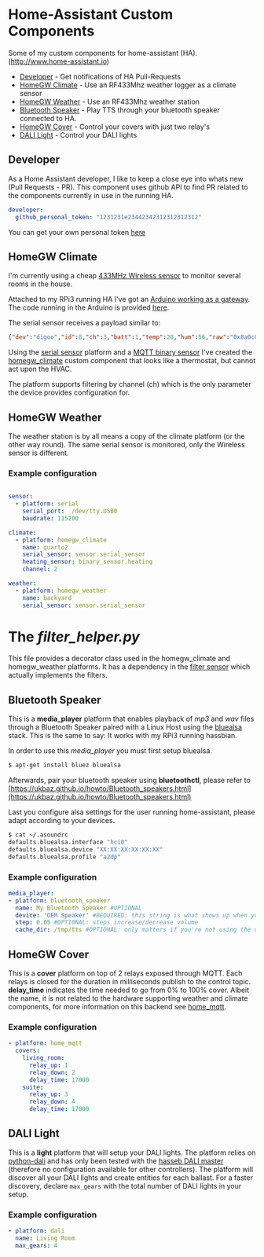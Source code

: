 # Home-Assistant Custom Components
Some of my custom components for home-assistant (HA). (http://www.home-assistant.io)

* [Developer](#developer) - Get notifications of HA Pull-Requests
* [HomeGW Climate](#homegw-climate) - Use an RF433Mhz weather logger as a climate sensor
* [HomeGW Weather](#homegw-weather) - Use an RF433Mhz weather station
* [Bluetooth Speaker](#bluetooth-speaker) - Play TTS through your bluetooth speaker connected to HA.
* [HomeGW Cover](#homegw-cover) - Control your covers with just two relay's
* [DALI Light](#dali-light) - Control your DALI lights

## Developer

As a Home Assistant developer, I like to keep a close eye into whats new (Pull Requests - PR). This component uses github API to find PR related to the components currently in use in the running HA.

```yaml
developer:
  github_personal_token: "1231231e23442342312312312312"
```
You can get your own personal token [here](https://github.com/settings/tokens)

## HomeGW Climate

I'm currently using a cheap [433MHz Wireless sensor](https://www.banggood.com/Digoo-DG-R8H-433MHz-Wireless-Digital-Hygrometer-Thermometer-Weather-Station-Sensor-for-TH11300-8380-p-1178108.html?utm_source=google&utm_medium=cpc_elc&utm_campaign=ds-indu-sw1&utm_content=mandy&gclid=CjwKCAiA_c7UBRAjEiwApCZi8UAms95tLkgCzClVfbSxz7hbadrRKku94AhHCsKtQGwaZzlVXK2e2BoCs8YQAvD_BwE&cur_warehouse=CN) to monitor several rooms in the house.

Attached to my RPi3 running HA I've got an [Arduino working as a gateway](http://diogogomes.com/2012/07/05/arduino-rf-ir-remote-control/index.html). The code running in the Arduino is provided [here](https://github.com/dgomes/homegw). 

The serial sensor receives a payload similar to:
```json
{"dev":"digoo","id":8,"ch":3,"batt":1,"temp":20,"hum":56,"raw":"0x8a0c8f38"}
```

Using the [serial sensor](https://home-assistant.io/components/sensor.serial/) platform and a [MQTT binary sensor](https://home-assistant.io/components/binary_sensor.mqtt/) I've created the [homegw_climate](https://github.com/dgomes/home-assistant-custom-components/blob/master/climate/homegw_climate.py) custom component that looks like a thermostat, but cannot act upon the HVAC.

The platform supports filtering by channel (ch) which is the only parameter the device provides configuration for.

## HomeGW Weather

The weather station is by all means a copy of the climate platform (or the other way round). The same serial sensor is monitored, only the Wireless sensor is different.

### Example configuration

```yaml

sensor:
  - platform: serial
    serial_port:  /dev/tty.USB0
    baudrate: 115200

climate:
  - platform: homegw_climate
    name: quarto2
    serial_sensor: sensor.serial_sensor
    heating_sensor: binary_sensor.heating
    channel: 2

weather:
  - platform: homegw_weather
    name: backyard
    serial_sensor: sensor.serial_sensor
```

# The *filter_helper.py*

This file provides a decorator class used in the homegw_climate and homegw_weather platforms. It has a dependency in the [filter sensor](https://www.home-assistant.io/components/sensor.filter/) which actually implements the filters.

## Bluetooth Speaker

This is a **media_player** platform that enables playback of _mp3_ and _wav_ files through a Bluetooth Speaker paired with a Linux Host using the [bluealsa](https://github.com/Arkq/bluez-alsa) stack.
This is the same to say: It works with my RPi3 running hassbian.

In order to use this _media\_player_ you must first setup bluealsa.
```bash
$ apt-get install bluez bluealsa
```

Afterwards, pair your bluetooth speaker using **bluetoothctl**, please refer to [https://ukbaz.github.io/howto/Bluetooth_speakers.html](https://ukbaz.github.io/howto/Bluetooth_speakers.html)

Last you configure alsa settings for the user running home-assistant, please adapt according to your devices.

```bash
$ cat ~/.asoundrc
defaults.bluealsa.interface "hci0"
defaults.bluealsa.device "XX:XX:XX:XX:XX:XX"
defaults.bluealsa.profile "a2dp"
```

### Example configuration

```yaml
media_player:
- platform: bluetooth_speaker
  name: My Bluetooth Speaker #OPTIONAL
  device: 'OEM Speaker' #REQUIRED: this string is what shows up when you discover a new device
  step: 0.05 #OPTIONAL: steps increase/decrease volume
  cache_dir: /tmp/tts #OPTIONAL: only matters if you're not using the default
```

## HomeGW Cover

This is a **cover** platform on top of 2 relays exposed through MQTT. Each relays is closed for the duration in milliseconds publish to the control topic. **delay_time** indicates the time needed to go from 0% to 100% cover. Albeit the name, it is not related to the hardware supporting weather and climate components, for more information on this backend see [home_mqtt](https://github.com/dgomes/home_mqtt).

### Example configuration

```yaml
- platform: home_mqtt
  covers:
    living_room:
      relay_up: 1
      relay_down: 2
      delay_time: 17000
    suite:
      relay_up: 3
      relay_down: 4
      delay_time: 17000
```

## DALI Light

This is a **light** platform that will setup your DALI lights. The platform relies on [python-dali](https://github.com/sde1000/python-dali) and has only been tested with the [hasseb DALI master](http://hasseb.fi/shop2/index.php?route=product/product&product_id=50) (therefore no configuration available for other controllers). The platform will discover all your DALI lights and create entities for each ballast. For a faster discovery, declare `max_gears` with the total number of DALI lights in your setup.

### Example configuration
```yaml
- platform: dali
  name: Living Room
  max_gears: 4
```
